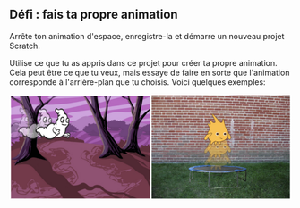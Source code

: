 ## Défi : fais ta propre animation

Arrête ton animation d'espace, enregistre-la et démarre un nouveau projet Scratch.

Utilise ce que tu as appris dans ce projet pour créer ta propre animation. Cela peut être ce que tu veux, mais essaye de faire en sorte que l'animation corresponde à l'arrière-plan que tu choisis. Voici quelques exemples:

![capture d'écran](images/space-egs.png)